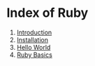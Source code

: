 Index of Ruby
======

1. [Introduction](chapters/introduction)
2. [Installation](chapters/installation)
3. [Hello World](chapters/hello-world)
4. [Ruby Basics](chapters/basics)